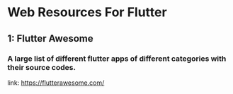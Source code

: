 # Web Resources For Flutter

## 1: Flutter Awesome
### A large list of different flutter apps of different categories with their source codes.
link: https://flutterawesome.com/
